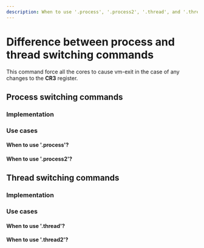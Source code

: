```yaml
---
description: When to use '.process', '.process2', '.thread', and '.thread2' commands
---
```


# Difference between process and thread switching commands

This command force all the cores to cause vm-exit in the case of any changes to the **CR3** register.&#x20;

## Process switching commands

### Implementation

### Use cases

#### When to use '.process'?

#### When to use '.process2'?

## Thread switching commands

### Implementation

### Use cases

#### When to use '.thread'?

#### When to use '.thread2'?









